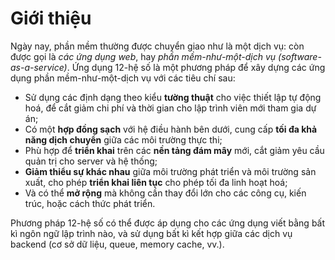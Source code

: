 Giới thiệu
==========

Ngày nay, phần mềm thường được chuyển giao như là một dịch vụ: còn được
gọi là *các ứng dụng web*, hay *phần mềm-như-một-dịch vụ (software-as-a-service)*.
Ứng dụng 12-hệ số là một phương pháp để xây dựng các ứng dụng phần mềm-như-một-dịch vụ với
các tiêu chí sau:

* Sử dụng các định dạng theo kiểu **tường thuật** cho việc thiết lập tự động hoá, để
cắt giảm chi phí và thời gian cho lập trình viên mới tham gia dự án;
* Có một **hợp đồng sạch** với hệ điều hành bên dưới, cung cấp **tối đa khả năng dịch chuyển** giữa các môi trường thực thi;
* Phù hợp để **triển khai** trên các **nền tảng đám mây** mới, cắt giảm yêu cầu quản trị
cho server và hệ thống;
* **Giảm thiểu sự khác nhau** giữa môi trường phát triển và môi trường sản xuất, cho phép
**triển khai liên tục** cho phép tối đa linh hoạt hoá;
* Và có thể **mở rộng** mà không cần thay đổi lớn cho các công cụ, kiến trúc, hoặc cách thức
phát triển.

Phương pháp 12-hệ số có thể được áp dụng cho các ứng dụng viết bằng bất kì ngôn ngữ lập
trình nào, và sử dụng bất kì kết hợp giữa các dịch vụ backend (cơ sở dữ liệu, queue, memory cache, vv.).
